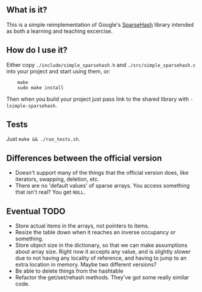 ## What is it?

This is a simple reimplementation of Google's [SparseHash](https://code.google.com/p/sparsehash/)
library intended as both a learning and teaching excercise.

## How do I use it?

Either copy `./include/simple_sparsehash.h` and `./src/simple_sparsehash.c` into
your project and start using them, or:

```
    make
    sudo make install
```

Then when you build your project just pass link to the shared library with
`-lsimple-sparsehash`.

## Tests

Just `make && ./run_tests.sh`.

## Differences between the official version

* Doesn't support many of the things that the official version does, like
  iterators, swapping, deletion, etc.
* There are no 'default values' of sparse arrays. You access something that
  isn't real? You get `NULL`.

## Eventual TODO

* Store actual items in the arrays, not pointers to items.
* Resize the table down when it reaches an inverse occupancy or something.
* Store object size in the dictionary, so that we can make assumptions about
  array size. Right now it accepts any value, and is slightly slower due to not
  having any locality of reference, and having to jump to an extra location in
  memory. Maybe two different versions?
* Be able to delete things from the hashtable
* Refactor the get/set/rehash methods. They've got some really similar code.
